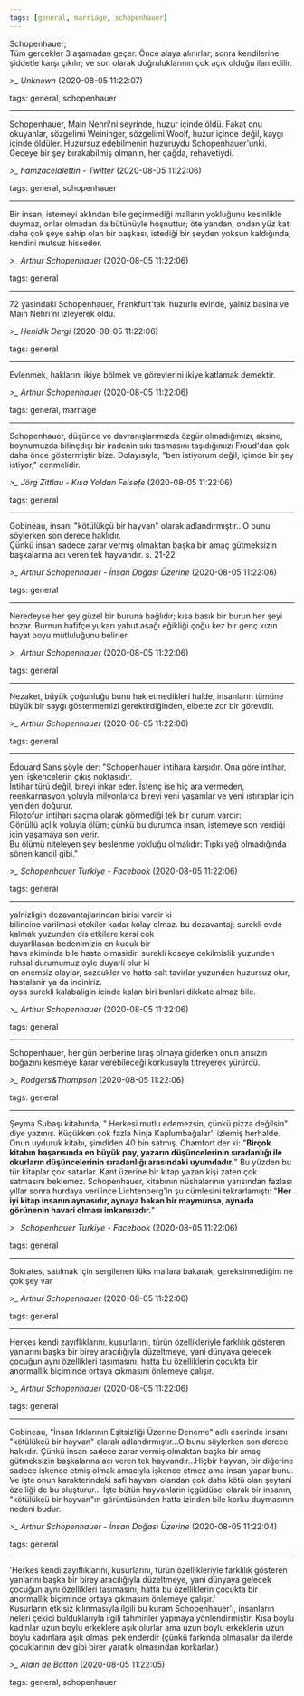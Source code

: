 ```yaml
---
tags: [general, marriage, schopenhauer]
---
```


Schopenhauer;  
Tüm gerçekler 3 aşamadan geçer. Önce alaya alınırlar; sonra kendilerine şiddetle karşı çıkılır; ve son olarak doğruluklarının çok açık olduğu ilan edilir.

*>_ Unknown* (2020-08-05 11:22:07)

tags: general, schopenhauer

---

Schopenhauer, Main Nehri'ni seyrinde, huzur içinde öldü. Fakat onu okuyanlar, sözgelimi Weininger, sözgelimi Woolf, huzur içinde değil, kaygı içinde öldüler. Huzursuz edebilmenin huzuruydu Schopenhauer'unki. Geceye bir şey bırakabilmiş olmanın, her çağda, rehavetiydi.

*>_ hamzacelalettin - Twitter* (2020-08-05 11:22:06)

tags: general, schopenhauer

---

Bir insan, istemeyi aklından bile geçirmediği malların yokluğunu kesinlikle duymaz, onlar olmadan da bütünüyle hoşnuttur; öte yandan, ondan yüz katı daha çok şeye sahip olan bir başkası, istediği bir şeyden yoksun kaldığında, kendini mutsuz hisseder.

*>_ Arthur Schopenhauer* (2020-08-05 11:22:06)

tags: general

---

72 yasindaki Schopenhauer, Frankfurt'taki huzurlu evinde, yalniz basina ve Main Nehri'ni izleyerek oldu.

*>_ Henidik Dergi* (2020-08-05 11:22:06)

tags: general

---

Evlenmek, haklarını ikiye bölmek ve görevlerini ikiye katlamak demektir.

*>_ Arthur Schopenhauer* (2020-08-05 11:22:06)

tags: general, marriage

---

Schopenhauer, düşünce ve davranışlarımızda özgür olmadığımızı, aksine, boynumuzda bilinçdışı bir iradenin sıkı tasmasını taşıdığımızı Freud'dan çok daha önce göstermiştir bize. Dolayısıyla, "ben istiyorum değil, içimde bir şey istiyor," denmelidir.

*>_ Jörg Zittlau - Kısa Yoldan Felsefe* (2020-08-05 11:22:06)

tags: general

---

Gobineau, insanı "kötülükçü bir hayvan" olarak adlandırmıştır...O bunu söylerken son derece haklıdır.  
Çünkü insan sadece zarar vermiş olmaktan başka bir amaç gütmeksizin başkalarına acı veren tek hayvandır. s. 21-22

*>_ Arthur Schopenhauer - İnsan Doğası Üzerine* (2020-08-05 11:22:06)

tags: general

---

Neredeyse her şey güzel bir buruna bağlıdır; kısa basık bir burun her şeyi bozar. Burnun hafifçe yukarı yahut aşağı eğikliği çoğu kez bir genç kızın hayat boyu mutluluğunu belirler.

*>_ Arthur Schopenhauer* (2020-08-05 11:22:06)

tags: general

---

Nezaket, büyük çoğunluğu bunu hak etmedikleri halde, insanların tümüne büyük bir saygı göstermemizi gerektirdiğinden, elbette zor bir görevdir.

*>_ Arthur Schopenhauer* (2020-08-05 11:22:06)

tags: general

---

Édouard Sans şöyle der: "Schopenhauer intihara karşıdır. Ona göre intihar, yeni işkencelerin çıkış noktasıdır.  
İntihar türü değil, bireyi inkar eder. İstenç ise hiç ara vermeden,  
reenkarnasyon yoluyla milyonlarca bireyi yeni yaşamlar ve yeni ıstıraplar için yeniden doğurur.  
Filozofun intiharı saçma olarak görmediği tek bir durum vardır:  
Gönüllü açlık yoluyla ölüm; çünkü bu durumda insan, istemeye son verdiği için yaşamaya son verir.  
Bu ölümü niteleyen şey beslenme yokluğu olmalıdır: Tıpkı yağ olmadığında sönen kandil gibi."

*>_ Schopenhauer Turkiye - Facebook* (2020-08-05 11:22:06)

tags: general

---

yalnizligin dezavantajlarindan birisi vardir ki  
bilincine varilmasi otekiler kadar kolay olmaz. bu dezavantaj; surekli evde kalmak yuzunden dis etkilere karsi cok  
duyarlilasan bedenimizin en kucuk bir  
hava akiminda bile hasta olmasidir. surekli koseye cekilmislik yuzunden ruhsal durumumuz oyle duyarli olur ki  
en onemsiz olaylar, sozcukler ve hatta salt tavirlar yuzunden huzursuz olur, hastalanir ya da inciniriz.  
oysa surekli kalabaligin icinde kalan biri bunlari dikkate almaz bile.

*>_ Arthur Schopenhauer* (2020-08-05 11:22:06)

tags: general

---

Schopenhauer, her gün berberine tıraş olmaya giderken onun ansızın boğazını kesmeye karar verebileceği korkusuyla titreyerek yürürdü.

*>_ Rodgers&Thompson* (2020-08-05 11:22:06)

tags: general

---

Şeyma Subaşı kitabında, " Herkesi mutlu edemezsin, çünkü pizza değilsin" diye yazmış. Küçükken çok fazla Ninja Kaplumbağalar'ı izlemiş herhalde. Onun uyduruk kitabı, şimdiden 40 bin satmış. Chamfort der ki: "**Birçok kitabın başarısında en büyük pay, yazarın düşüncelerinin sıradanlığı ile okurların düşüncelerinin sıradanlığı arasındaki uyumdadır.**" Bu yüzden bu tür kitaplar çok satarlar. Kant üzerine bir kitap yazan kişi zaten çok satmasını beklemez. Schopenhauer, kitabının nüshalarının yarısından fazlası yıllar sonra hurdaya verilince Lichtenberg'in şu cümlesini tekrarlamıştı: "**Her iyi kitap insanın aynasıdır, aynaya bakan bir maymunsa, aynada görünenin havari olması imkansızdır.**"

*>_ Schopenhauer Turkiye - Facebook* (2020-08-05 11:22:06)

tags: general

---

Sokrates, satılmak için sergilenen lüks mallara bakarak, gereksinmediğim ne çok şey var

*>_ Arthur Schopenhauer* (2020-08-05 11:22:06)

tags: general

---

Herkes kendi zayıflıklarını, kusurlarını, türün özellikleriyle farklılık gösteren yanlarını başka bir birey aracılığıyla düzeltmeye, yani dünyaya gelecek çocuğun aynı özellikleri taşımasını, hatta bu özelliklerin çocukta bir anormallik biçiminde ortaya çıkmasını önlemeye çalışır.

*>_ Arthur Schopenhauer* (2020-08-05 11:22:06)

tags: general

---

Gobineau, "İnsan Irklarının Eşitsizliği Üzerine Deneme" adlı eserinde insanı "kötülükçü bir hayvan" olarak adlandırmıştır...O bunu söylerken son derece haklıdır. Çünkü insan sadece zarar vermiş olmaktan başka bir amaç gütmeksizin başkalarına acı veren tek hayvandır...Hiçbir hayvan, bir diğerine sadece işkence etmiş olmak amacıyla işkence etmez ama insan yapar bunu. Ve işte onun karakterindeki safi hayvani olandan çok daha kötü olan şeytani özelliği de bu oluşturur... İşte bütün hayvanların içgüdüsel olarak bir insanın, "kötülükçü bir hayvan"ın görüntüsünden hatta izinden bile korku duymasının nedeni budur.

*>_ Arthur Schopenhauer - İnsan Doğası Üzerine* (2020-08-05 11:22:04)

tags: general

---

'Herkes kendi zayıflıklarını, kusurlarını, türün özellikleriyle farklılık gösteren yanlarını başka bir birey aracılığıyla düzeltmeye, yani dünyaya gelecek çocuğun aynı özellikleri taşımasını, hatta bu özelliklerin çocukta bir anormallik biçiminde ortaya çıkmasını önlemeye çalışır.'   
Kusurların etkisiz kılınmasıyla ilgili bu kuram Schopenhauer'ı, insanların neleri çekici bulduklarıyla ilgili tahminler yapmaya yönlendirmiştir. Kısa boylu kadınlar uzun boylu erkeklere aşık olurlar ama uzun boylu erkeklerin uzun boylu kadınlara aşık olması pek enderdir (çünkü farkında olmasalar da ilerde çocuklarının dev gibi birer yaratık olmasından korkarlar.)

*>_ Alain de Botton* (2020-08-05 11:22:05)

tags: general, schopenhauer

